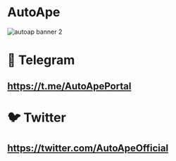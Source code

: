 # AutoApe
![autoap banner 2](https://user-images.githubusercontent.com/107819636/177681358-a4c2a522-4ace-4b98-9251-1da05a890724.png) 

# :speech_balloon: Telegram 
## https://t.me/AutoApePortal 
# :bird: Twitter 
## https://twitter.com/AutoApeOfficial
